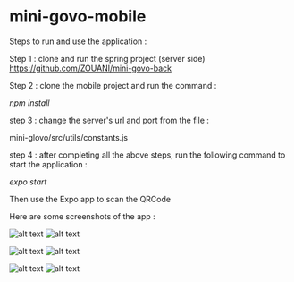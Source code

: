 # mini-govo-mobile

Steps to run and use the application :

Step 1 : 
clone and run the spring project (server side) https://github.com/ZOUANI/mini-govo-back

Step 2 :
clone the mobile project and run the command :

<i>npm install</i>

step 3 :
change the server's url and port from the file : 

mini-glovo/src/utils/constants.js

step 4 :
after completing all the above steps, run the following command to start the application :

<i>expo start</i> 

Then use the Expo app to scan the QRCode


Here are some screenshots of the app :

![alt text](https://i.ibb.co/w74N6Kj/44383229-c6c9-4f53-ab2a-b95728587f96.jpg)  ![alt text](https://i.ibb.co/8mSY9YS/06199c46-afcf-41ec-91ab-9f4200093cf6.jpg)

![alt text](https://i.ibb.co/VSq2gjG/32d911c5-2275-4ece-9e17-e658d7831560.jpg)  ![alt text](https://i.ibb.co/Mp5LTqz/38377219-fff5-4c1f-bd2c-72ded14c83dd.jpg)

![alt text](https://i.ibb.co/1MDw4VV/43be3540-6a82-470b-a700-6fdc67073d1f.jpg)  ![alt text](https://i.ibb.co/Lt8cp08/0589c1e1-c127-4b9e-b142-bb7ec2d1fed4.jpg)
